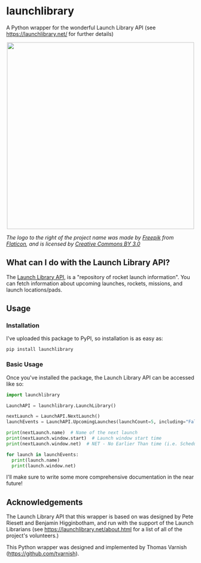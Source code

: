 # launchlibrary
A Python wrapper for the wonderful Launch Library API (see https://launchlibrary.net/ for further details)

<p align="center">
  <img width="500" src="https://i.imgur.com/02Mo0ND.png">
</p>

*The logo to the right of the project name was made by [Freepik](http://www.freepik.com) from [Flaticon](https://www.flaticon.com/), and is licensed by [Creative Commons BY 3.0](http://creativecommons.org/licenses/by/3.0/)*

## What can I do with the Launch Library API?
The [Launch Library API](https://launchlibrary.net/), is a "repository of rocket launch information". You can fetch information about upcoming launches, rockets, missions, and launch locations/pads.

## Usage
### Installation
I've uploaded this package to PyPI, so installation is as easy as:

```
pip install launchlibrary
```

### Basic Usage
Once you've installed the package, the Launch Library API can be accessed like so:

```python
import launchlibrary

LaunchAPI = launchlibrary.LaunchLibrary()

nextLaunch = LaunchAPI.NextLaunch()
launchEvents = LaunchAPI.UpcomingLaunches(launchCount=5, including="Falcon")

print(nextLaunch.name)  # Name of the next launch
print(nextLaunch.window.start)  # Launch window start time
print(nextLaunch.window.net)  # NET - No Earlier Than time (i.e. Scheduled launch time)

for launch in launchEvents:
  print(launch.name)
  print(launch.window.net)
```

I'll make sure to write some more comprehensive documentation in the near future!

## Acknowledgements
The Launch Library API that this wrapper is based on was designed by Pete Riesett and Benjamin Higginbotham, and run with the support of the Launch Librarians (see https://launchlibrary.net/about.html for a list of all of the project's volunteers.)

This Python wrapper was designed and implemented by Thomas Varnish (https://github.com/tvarnish).
